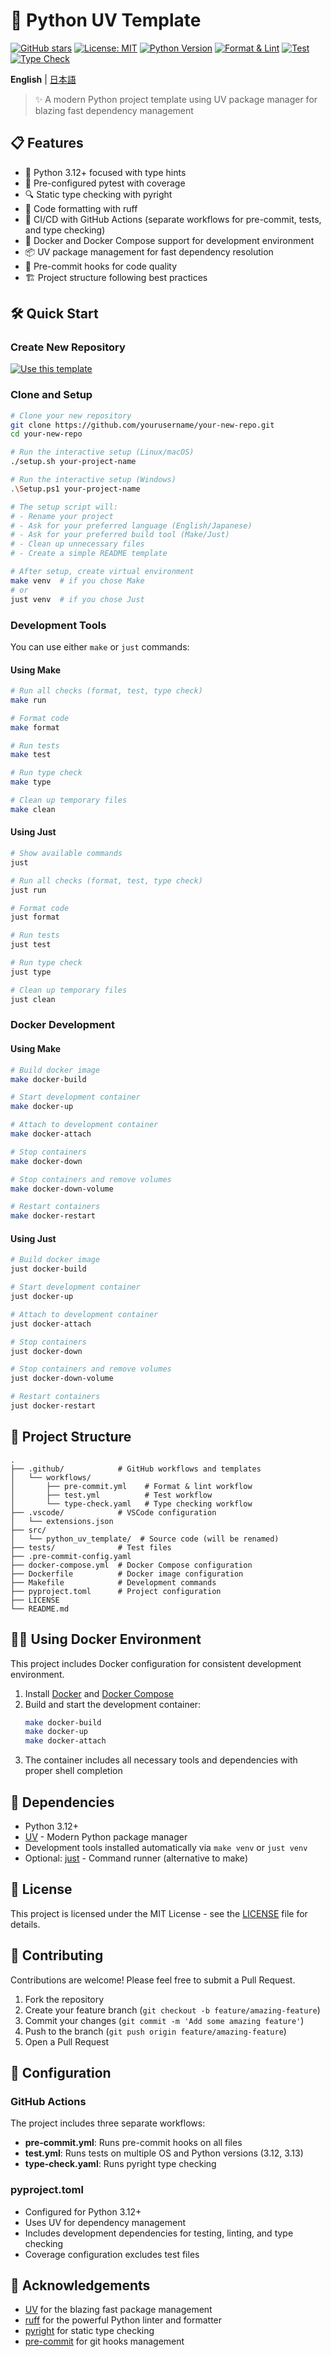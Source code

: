 # 🚀 Python UV Template

[![GitHub stars](https://img.shields.io/github/stars/Geson-anko/python-uv-template?style=social)](https://github.com/Geson-anko/python-uv-template/stargazers)
[![License: MIT](https://img.shields.io/badge/License-MIT-yellow.svg)](https://opensource.org/licenses/MIT)
[![Python Version](https://img.shields.io/badge/python-3.12+-blue.svg)](https://www.python.org/downloads/)
[![Format & Lint](https://github.com/Geson-anko/python-uv-template/actions/workflows/pre-commit.yml/badge.svg)](https://github.com/Geson-anko/python-uv-template/actions/workflows/pre-commit.yml)
[![Test](https://github.com/Geson-anko/python-uv-template/actions/workflows/test.yml/badge.svg)](https://github.com/Geson-anko/python-uv-template/actions/workflows/test.yml)
[![Type Check](https://github.com/Geson-anko/python-uv-template/actions/workflows/type-check.yaml/badge.svg)](https://github.com/Geson-anko/python-uv-template/actions/workflows/type-check.yaml)

**English** | [日本語](./README.ja.md)

> ✨ A modern Python project template using UV package manager for blazing fast dependency management

## 📋 Features

- 🐍 Python 3.12+ focused with type hints
- 🧪 Pre-configured pytest with coverage
- 🔍 Static type checking with pyright
- 🧹 Code formatting with ruff
- 🔄 CI/CD with GitHub Actions (separate workflows for pre-commit, tests, and type checking)
- 🐳 Docker and Docker Compose support for development environment
- 📦 UV package management for fast dependency resolution
- 📝 Pre-commit hooks for code quality
- 🏗️ Project structure following best practices

## 🛠️ Quick Start

### Create New Repository

[![Use this template](https://img.shields.io/badge/Use%20this%20template-2ea44f?style=for-the-badge)](https://github.com/new?template_name=python-uv-template&template_owner=Geson-anko)

### Clone and Setup

```bash
# Clone your new repository
git clone https://github.com/yourusername/your-new-repo.git
cd your-new-repo

# Run the interactive setup (Linux/macOS)
./setup.sh your-project-name

# Run the interactive setup (Windows)
.\Setup.ps1 your-project-name

# The setup script will:
# - Rename your project
# - Ask for your preferred language (English/Japanese)
# - Ask for your preferred build tool (Make/Just)
# - Clean up unnecessary files
# - Create a simple README template

# After setup, create virtual environment
make venv  # if you chose Make
# or
just venv  # if you chose Just
```

### Development Tools

You can use either `make` or `just` commands:

#### Using Make

```bash
# Run all checks (format, test, type check)
make run

# Format code
make format

# Run tests
make test

# Run type check
make type

# Clean up temporary files
make clean
```

#### Using Just

```bash
# Show available commands
just

# Run all checks (format, test, type check)
just run

# Format code
just format

# Run tests
just test

# Run type check
just type

# Clean up temporary files
just clean
```

### Docker Development

#### Using Make

```bash
# Build docker image
make docker-build

# Start development container
make docker-up

# Attach to development container
make docker-attach

# Stop containers
make docker-down

# Stop containers and remove volumes
make docker-down-volume

# Restart containers
make docker-restart
```

#### Using Just

```bash
# Build docker image
just docker-build

# Start development container
just docker-up

# Attach to development container
just docker-attach

# Stop containers
just docker-down

# Stop containers and remove volumes
just docker-down-volume

# Restart containers
just docker-restart
```

## 📂 Project Structure

```
.
├── .github/            # GitHub workflows and templates
│   └── workflows/
│       ├── pre-commit.yml    # Format & lint workflow
│       ├── test.yml          # Test workflow
│       └── type-check.yaml   # Type checking workflow
├── .vscode/            # VSCode configuration
│   └── extensions.json
├── src/
│   └── python_uv_template/  # Source code (will be renamed)
├── tests/              # Test files
├── .pre-commit-config.yaml
├── docker-compose.yml  # Docker Compose configuration
├── Dockerfile          # Docker image configuration
├── Makefile            # Development commands
├── pyproject.toml      # Project configuration
├── LICENSE
└── README.md
```

## 🏄‍♂️ Using Docker Environment

This project includes Docker configuration for consistent development environment.

1. Install [Docker](https://www.docker.com/products/docker-desktop) and [Docker Compose](https://docs.docker.com/compose/)
2. Build and start the development container:
   ```bash
   make docker-build
   make docker-up
   make docker-attach
   ```
3. The container includes all necessary tools and dependencies with proper shell completion

## 🧩 Dependencies

- Python 3.12+
- [UV](https://github.com/astral-sh/uv) - Modern Python package manager
- Development tools installed automatically via `make venv` or `just venv`
- Optional: [just](https://github.com/casey/just) - Command runner (alternative to make)

## 📄 License

This project is licensed under the MIT License - see the [LICENSE](LICENSE) file for details.

## 🤝 Contributing

Contributions are welcome! Please feel free to submit a Pull Request.

1. Fork the repository
2. Create your feature branch (`git checkout -b feature/amazing-feature`)
3. Commit your changes (`git commit -m 'Add some amazing feature'`)
4. Push to the branch (`git push origin feature/amazing-feature`)
5. Open a Pull Request

## 🔧 Configuration

### GitHub Actions

The project includes three separate workflows:

- **pre-commit.yml**: Runs pre-commit hooks on all files
- **test.yml**: Runs tests on multiple OS and Python versions (3.12, 3.13)
- **type-check.yaml**: Runs pyright type checking

### pyproject.toml

- Configured for Python 3.12+
- Uses UV for dependency management
- Includes development dependencies for testing, linting, and type checking
- Coverage configuration excludes test files

## 🙏 Acknowledgements

- [UV](https://github.com/astral-sh/uv) for the blazing fast package management
- [ruff](https://github.com/astral-sh/ruff) for the powerful Python linter and formatter
- [pyright](https://github.com/microsoft/pyright) for static type checking
- [pre-commit](https://pre-commit.com/) for git hooks management
